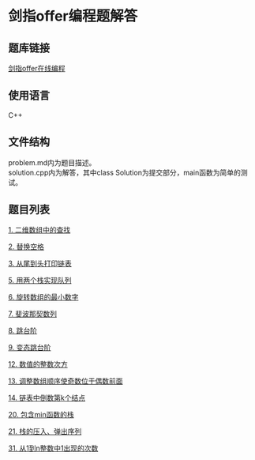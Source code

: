 # 剑指offer编程题解答
## 题库链接
[剑指offer在线编程](https://www.nowcoder.com/ta/coding-interviews)
## 使用语言
C++
## 文件结构
problem.md内为题目描述。  
solution.cpp内为解答，其中class Solution为提交部分，main函数为简单的测试。
## 题目列表
[1. 二维数组中的查找](./JZ1)

[2. 替换空格](./JZ2)

[3. 从尾到头打印链表](./JZ3)

[5. 用两个栈实现队列](./JZ5)

[6. 旋转数组的最小数字](./JZ6)

[7. 斐波那契数列](./JZ7)

[8. 跳台阶](./JZ8)

[9. 变态跳台阶](./JZ9)

[12. 数值的整数次方](./JZ12)

[13. 调整数组顺序使奇数位于偶数前面](./JZ13)

[14. 链表中倒数第k个结点](./JZ14)

[20. 包含min函数的栈](./JZ20)

[21. 栈的压入、弹出序列](./JZ21)

[31. 从1到n整数中1出现的次数](./JZ31)